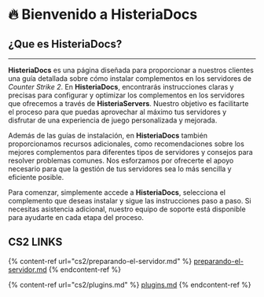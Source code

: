 # 🔥 Bienvenido a HisteriaDocs

## ¿Que es HisteriaDocs?

***

**HisteriaDocs** es una página diseñada para proporcionar a nuestros clientes una guía detallada sobre cómo instalar complementos en los servidores de _Counter Strike 2_. En **HisteriaDocs**, encontrarás instrucciones claras y precisas para configurar y optimizar los complementos en los servidores que ofrecemos a través de **HisteriaServers**. Nuestro objetivo es facilitarte el proceso para que puedas aprovechar al máximo tus servidores y disfrutar de una experiencia de juego personalizada y mejorada.

Además de las guías de instalación, en **HisteriaDocs** también proporcionamos recursos adicionales, como recomendaciones sobre los mejores complementos para diferentes tipos de servidores y consejos para resolver problemas comunes. Nos esforzamos por ofrecerte el apoyo necesario para que la gestión de tus servidores sea lo más sencilla y eficiente posible.

Para comenzar, simplemente accede a **HisteriaDocs**, selecciona el complemento que deseas instalar y sigue las instrucciones paso a paso. Si necesitas asistencia adicional, nuestro equipo de soporte está disponible para ayudarte en cada etapa del proceso.

## CS2 LINKS

{% content-ref url="cs2/preparando-el-servidor.md" %}
[preparando-el-servidor.md](cs2/preparando-el-servidor.md)
{% endcontent-ref %}

{% content-ref url="cs2/plugins.md" %}
[plugins.md](cs2/plugins.md)
{% endcontent-ref %}
